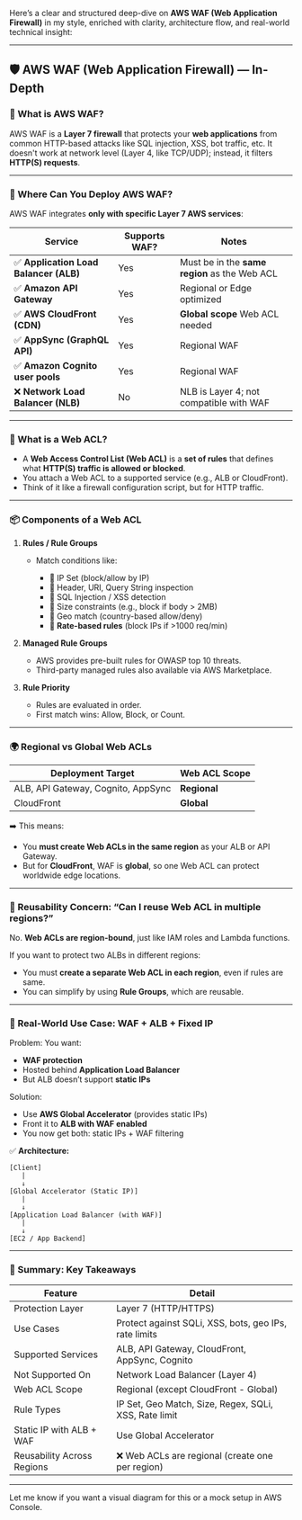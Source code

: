Here’s a clear and structured deep-dive on **AWS WAF (Web Application Firewall)** in my style, enriched with clarity, architecture flow, and real-world technical insight:

---

## 🛡️ AWS WAF (Web Application Firewall) — In-Depth

### 📌 What is AWS WAF?

AWS WAF is a **Layer 7 firewall** that protects your **web applications** from common HTTP-based attacks like SQL injection, XSS, bot traffic, etc.
It doesn't work at network level (Layer 4, like TCP/UDP); instead, it filters **HTTP(S) requests**.

---

### 🚀 Where Can You Deploy AWS WAF?

AWS WAF integrates **only with specific Layer 7 AWS services**:

| Service                               | Supports WAF? | Notes                                         |
| ------------------------------------- | ------------- | --------------------------------------------- |
| ✅ **Application Load Balancer (ALB)** | Yes           | Must be in the **same region** as the Web ACL |
| ✅ **Amazon API Gateway**              | Yes           | Regional or Edge optimized                    |
| ✅ **AWS CloudFront (CDN)**            | Yes           | **Global scope** Web ACL needed               |
| ✅ **AppSync (GraphQL API)**           | Yes           | Regional WAF                                  |
| ✅ **Amazon Cognito user pools**       | Yes           | Regional WAF                                  |
| ❌ **Network Load Balancer (NLB)**     | No            | NLB is Layer 4; not compatible with WAF       |

---

### 📘 What is a Web ACL?

* A **Web Access Control List (Web ACL)** is a **set of rules** that defines what **HTTP(S) traffic is allowed or blocked**.
* You attach a Web ACL to a supported service (e.g., ALB or CloudFront).
* Think of it like a firewall configuration script, but for HTTP traffic.

---

### 📦 Components of a Web ACL

1. **Rules / Rule Groups**

   * Match conditions like:

     * 📌 IP Set (block/allow by IP)
     * 📌 Header, URI, Query String inspection
     * 📌 SQL Injection / XSS detection
     * 📌 Size constraints (e.g., block if body > 2MB)
     * 📌 Geo match (country-based allow/deny)
     * 📌 **Rate-based rules** (block IPs if >1000 req/min)

2. **Managed Rule Groups**

   * AWS provides pre-built rules for OWASP top 10 threats.
   * Third-party managed rules also available via AWS Marketplace.

3. **Rule Priority**

   * Rules are evaluated in order.
   * First match wins: Allow, Block, or Count.

---

### 🌍 Regional vs Global Web ACLs

| Deployment Target                  | Web ACL Scope |
| ---------------------------------- | ------------- |
| ALB, API Gateway, Cognito, AppSync | **Regional**  |
| CloudFront                         | **Global**    |

➡️ This means:

* You **must create Web ACLs in the same region** as your ALB or API Gateway.
* But for **CloudFront**, WAF is **global**, so one Web ACL can protect worldwide edge locations.

---

### 🧩 Reusability Concern: “Can I reuse Web ACL in multiple regions?”

No. **Web ACLs are region-bound**, just like IAM roles and Lambda functions.

If you want to protect two ALBs in different regions:

* You must **create a separate Web ACL in each region**, even if rules are same.
* You can simplify by using **Rule Groups**, which are reusable.

---

### 🧠 Real-World Use Case: WAF + ALB + Fixed IP

Problem:
You want:

* **WAF protection**
* Hosted behind **Application Load Balancer**
* But ALB doesn’t support **static IPs**

Solution:

* Use **AWS Global Accelerator** (provides static IPs)
* Front it to **ALB with WAF enabled**
* You now get both: static IPs + WAF filtering

✅ **Architecture:**

```
[Client]
   |
   ↓
[Global Accelerator (Static IP)]
   |
   ↓
[Application Load Balancer (with WAF)]
   |
   ↓
[EC2 / App Backend]
```

---

### 🔐 Summary: Key Takeaways

| Feature                    | Detail                                                |
| -------------------------- | ----------------------------------------------------- |
| Protection Layer           | Layer 7 (HTTP/HTTPS)                                  |
| Use Cases                  | Protect against SQLi, XSS, bots, geo IPs, rate limits |
| Supported Services         | ALB, API Gateway, CloudFront, AppSync, Cognito        |
| Not Supported On           | Network Load Balancer (Layer 4)                       |
| Web ACL Scope              | Regional (except CloudFront - Global)                 |
| Rule Types                 | IP Set, Geo Match, Size, Regex, SQLi, XSS, Rate limit |
| Static IP with ALB + WAF   | Use Global Accelerator                                |
| Reusability Across Regions | ❌ Web ACLs are regional (create one per region)       |

---

Let me know if you want a visual diagram for this or a mock setup in AWS Console.
